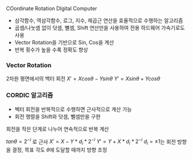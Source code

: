 COordinate Rotation DIgital Computer

- 삼각함수, 역삼각함수, 로그, 지수, 제곱근 연산을 효율적으로 수행하는 알고리즘
- 곱셈/나눗셈 없이 덧셈, 뺼셈, Shift 연산만을 사용하여 전용 하드웨어 가속기로도 사용
- Vector Rotation을 기반으로 Sin, Cos을 계산
- 반복 횟수가 높을 수록 정확도 향상

### Vector Rotation
2차원 평면에서의 백터 회전
$X' = Xcos{\theta} - Ysin{\theta}$
$Y' = Xsin{\theta} + Ycos{\theta}$

### CORDIC 알고리즘
- 벡터 회전을 반복적으로 수행하면 근사적으로 계산 가능
- 회전 행렬을 Shift와 덧셈, 뺄셈만을 구현

회전을 작은 단계로 나누어 연속적으로 반복 계산

$tan{\theta} = 2^{-i}$ 로 근사
$X' = X - Y*d_i * 2^{-i}$
$Y' = Y + X*d_i * 2^{-i}$
$d_i = \pm 1$는 회전 방향을 결정, 목표 각도 $\theta$에 도달할 때까지 방향 조정

